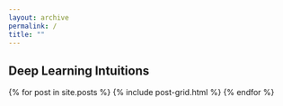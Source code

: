 ```yaml
---
layout: archive
permalink: /
title: ""
---
```


<div class="tiles">
<h2>Deep Learning Intuitions</h2>
{% for post in site.posts %}
	{% include post-grid.html %}
{% endfor %}
</div><!-- /.tiles -->